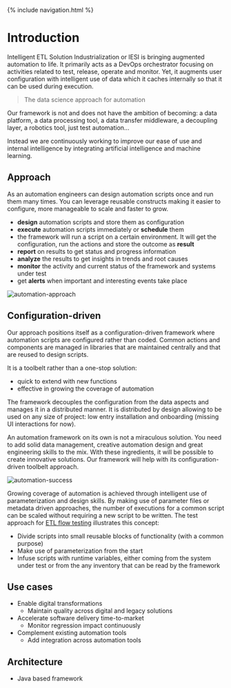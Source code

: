 {% include navigation.html %}

# Introduction

Intelligent ETL Solution Industrialization or IESI is bringing augmented automation to life. 
It primarily acts as a DevOps orchestrator focusing on activities related to test, release, operate and monitor. 
Yet, it augments user configuration with intelligent use of data which it caches internally so that it can be used during execution.

> The data science approach for automation

Our framework is not and does not have the ambition of becoming: a data platform, a data processing tool, a data transfer middleware, 
a decoupling layer, a robotics tool, just test automation...

Instead we are continuously working to improve our ease of use and internal intelligence by integrating artificial intelligence 
and machine learning.

## Approach

As an automation engineers can design automation scripts once and run them many times. 
You can leverage reusable constructs making it easier to configure, more manageable to scale and faster to grow. 
* **design** automation scripts and store them as configuration
* **execute** automation scripts immediately or **schedule** them
* the framework will run a script on a certain environment. It will get the configuration, run the actions and store the outcome as **result**
* **report** on results to get status and progress information
* **analyze** the results to get insights in trends and root causes
* **monitor** the activity and current status of the framework and systems under test
* get **alerts** when important and interesting events take place

![automation-approach](/{{site.repository}}/images/introduction/automation-approach.png)

## Configuration-driven

Our approach positions itself as a configuration-driven framework where automation scripts are configured rather than coded. 
Common actions and components are managed in libraries that are maintained centrally and that are reused to design scripts. 

It is a toolbelt rather than a one-stop solution:
 * quick to extend with new functions
 * effective in growing the coverage of automation

The framework decouples the configuration from the data aspects and manages it in a distributed manner. 
It is distributed by design allowing to be used on any size of project: low entry installation and onboarding (missing UI interactions for now).

An automation framework on its own is not a miraculous solution. 
You need to add solid data management, creative automation design and great engineering skills to the mix. 
With these ingredients, it will be possible to create innovative solutions. 
Our framework will help with its configuration-driven toolbelt approach.

![automation-success](/{{site.repository}}/images/introduction/automation-success.png)

Growing coverage of automation is achieved through intelligent use of parameterization and design skills. 
By making use of parameter files or metadata driven approaches, the number of executions for a common script can be scaled without requiring a new script to be written. 
The test approach for [ETL flow testing](/{{site.repository}}/pages/approach/etlflowtesting.html) illustrates this concept:
* Divide scripts into small reusable blocks of functionality (with a common purpose)
* Make use of parameterization from the start
* Infuse scripts with runtime variables, either coming from the system under test or from the any inventory that can be read by the framework

## Use cases

* Enable digital transformations
  * Maintain quality across digital and legacy solutions
* Accelerate software delivery time-to-market
  * Monitor regression impact continuously
* Complement existing automation tools
  * Add integration across automation tools

## Architecture

* Java based framework
